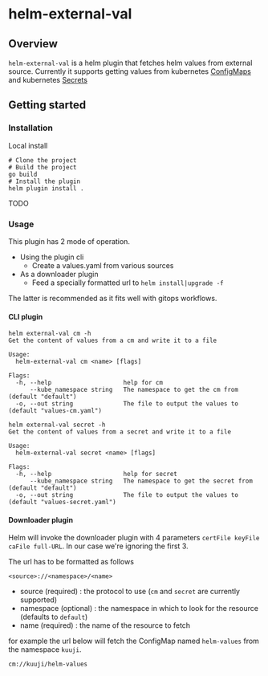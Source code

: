 # helm-external-val

## Overview

`helm-external-val` is a helm plugin that fetches helm values from external source.
Currently it supports getting values from kubernetes [ConfigMaps](https://kubernetes.io/docs/concepts/configuration/configmap/) and kubernetes [Secrets](https://kubernetes.io/docs/concepts/configuration/secret/)

## Getting started

### Installation

Local install

```
# Clone the project
# Build the project
go build
# Install the plugin
helm plugin install .
```

TODO

### Usage

This plugin has 2 mode of operation.
- Using the plugin cli
  - Create a values.yaml from various sources
- As a downloader plugin
  - Feed a specially formatted url to `helm install|upgrade -f`

The latter is recommended as it fits well with gitops workflows.


#### CLI plugin

```
helm external-val cm -h
Get the content of values from a cm and write it to a file

Usage:
  helm-external-val cm <name> [flags]

Flags:
  -h, --help                    help for cm
      --kube_namespace string   The namespace to get the cm from (default "default")
  -o, --out string              The file to output the values to (default "values-cm.yaml")
```

```
helm external-val secret -h
Get the content of values from a secret and write it to a file

Usage:
  helm-external-val secret <name> [flags]

Flags:
  -h, --help                    help for secret
      --kube_namespace string   The namespace to get the secret from (default "default")
  -o, --out string              The file to output the values to (default "values-secret.yaml")
```

#### Downloader plugin

Helm will invoke the downloader plugin with 4 parameters `certFile keyFile caFile full-URL`. In our case we're ignoring the first 3.

The url has to be formatted as follows 

```
<source>://<namespace>/<name>
```

- source (required) : the protocol to use (`cm` and `secret` are currently supported)
- namespace (optional) : the namespace in which to look for the resource (defaults to `default`)
- name (required) : the name of the resource to fetch

for example the url below will fetch the ConfigMap named `helm-values` from the namespace `kuuji`.

```
cm://kuuji/helm-values
```
